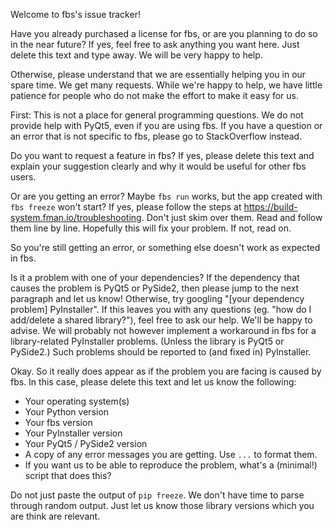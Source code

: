 Welcome to fbs's issue tracker!

Have you already purchased a license for fbs, or are you planning to do so in the near future? If yes, feel free to ask anything you want here. Just delete this text and type away. We will be very happy to help.

Otherwise, please understand that we are essentially helping you in our spare time. We get many requests. While we're happy to help, we have little patience for people who do not make the effort to make it easy for us.

First: This is not a place for general programming questions. We do not provide help with PyQt5, even if you are using fbs. If you have a question or an error that is not specific to fbs, please go to StackOverflow instead.

Do you want to request a feature in fbs? If yes, please delete this text and explain your suggestion clearly and why it would be useful for other fbs users.

Or are you getting an error? Maybe `fbs run` works, but the app created with `fbs freeze` won't start? If yes, please follow the steps at https://build-system.fman.io/troubleshooting. Don't just skim over them. Read and follow them line by line. Hopefully this will fix your problem. If not, read on.

So you're still getting an error, or something else doesn't work as expected in fbs.

Is it a problem with one of your dependencies? If the dependency that causes the problem is PyQt5 or PySide2, then please jump to the next paragraph and let us know! Otherwise, try googling "[your dependency problem] PyInstaller". If this leaves you with any questions (eg. "how do I add/delete a shared library?"), feel free to ask our help. We'll be happy to advise. We will probably not however implement a workaround in fbs for a library-related PyInstaller problems. (Unless the library is PyQt5 or PySide2.) Such problems should be reported to (and fixed in) PyInstaller.

Okay. So it really does appear as if the problem you are facing is caused by fbs. In this case, please delete this text and let us know the following:

 * Your operating system(s)
 * Your Python version
 * Your fbs version
 * Your PyInstaller version
 * Your PyQt5 / PySide2 version
 * A copy of any error messages you are getting. Use ```...``` to format them.
 * If you want us to be able to reproduce the problem, what's a (minimal!) script that does this?

Do not just paste the output of `pip freeze`. We don't have time to parse through random output. Just let us know those library versions which you are think are relevant.
